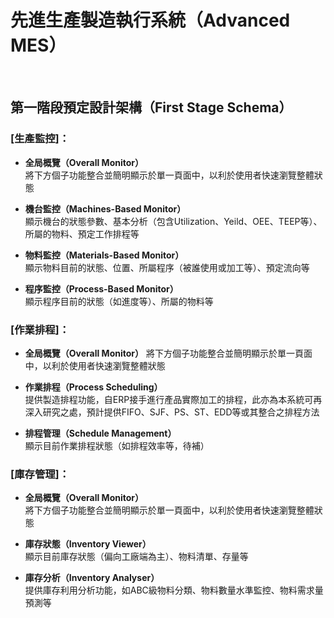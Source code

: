 # 先進生產製造執行系統（Advanced MES）
</br>

## 第一階段預定設計架構（First Stage Schema）


### [生產監控]：
* **全局概覽（Overall Monitor）**  
  將下方個子功能整合並簡明顯示於單一頁面中，以利於使用者快速瀏覽整體狀態
  
* **機台監控（Machines-Based Monitor）**  
  顯示機台的狀態參數、基本分析（包含Utilization、Yeild、OEE、TEEP等）、所屬的物料、預定工作排程等
  
* **物料監控（Materials-Based Monitor）**   
  顯示物料目前的狀態、位置、所屬程序（被誰使用或加工等）、預定流向等
  
* **程序監控（Process-Based Monitor）**   
  顯示程序目前的狀態（如進度等）、所屬的物料等
  
### [作業排程]：
* **全局概覽（Overall Monitor）** 
  將下方個子功能整合並簡明顯示於單一頁面中，以利於使用者快速瀏覽整體狀態

* **作業排程（Process Scheduling）**   
  提供製造排程功能，自ERP接手進行產品實際加工的排程，此亦為本系統可再深入研究之處，預計提供FIFO、SJF、PS、ST、EDD等或其整合之排程方法

* **排程管理（Schedule Management）**   
  顯示目前作業排程狀態（如排程效率等，待補）

### [庫存管理]：
* **全局概覽（Overall Monitor）**   
  將下方個子功能整合並簡明顯示於單一頁面中，以利於使用者快速瀏覽整體狀態

* **庫存狀態（Inventory Viewer）**    
  顯示目前庫存狀態（偏向工廠端為主）、物料清單、存量等

* **庫存分析（Inventory Analyser）**    
  提供庫存利用分析功能，如ABC級物料分類、物料數量水準監控、物料需求量預測等
